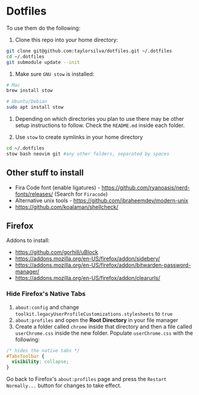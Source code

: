 # Dotfiles

To use them do the following:

1. Clone this repo into your home directory:

```bash
git clone git@github.com:taylorsilva/dotfiles.git ~/.dotfiles
cd ~/.dotfiles
git submodule update --init
```

1. Make sure `GNU stow` is installed:

```bash
# Mac
brew install stow

# Ubuntu/Debian
sudo apt install stow
```

1. Depending on which directories you plan to use there may be other
setup instructions to follow. Check the `README.md` inside each folder.

1. Use `stow` to create symlinks in your home directory

```bash
cd ~/.dotfiles
stow bash neovim git #any other folders, separated by spaces
```

## Other stuff to install
- Fira Code font (enable ligatures) - https://github.com/ryanoasis/nerd-fonts/releases/ (Search for `Firacode`)
- Alternative unix tools - https://github.com/ibraheemdev/modern-unix
- https://github.com/koalaman/shellcheck/

## Firefox

Addons to install:
- https://github.com/gorhill/uBlock
- https://addons.mozilla.org/en-US/firefox/addon/sidebery/
- https://addons.mozilla.org/en-US/firefox/addon/bitwarden-password-manager/
- https://addons.mozilla.org/en-US/firefox/addon/clearurls/

### Hide Firefox's Native Tabs

1. `about:config` and change `toolkit.legacyUserProfileCustomizations.stylesheets` to `true`
1. `about:profiles` and open the **Root Directory** in your file manager
1. Create a folder called `chrome` inside that directory and then a file called `userChrome.css` inside the new folder. Populate `userChrome.css` with the following:

```css
/* hides the native tabs */
#TabsToolbar {
  visibility: collapse;
}
```
Go back to Firefox's `about:profiles` page and press the `Restart Normally...` button for changes to take effect.
